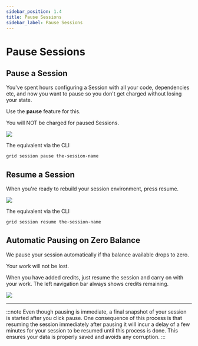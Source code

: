 ```yaml
---
sidebar_position: 1.4
title: Pause Sessions
sidebar_label: Pause Sessions
---
```

# Pause Sessions

## Pause a Session

You've spent hours configuring a Session with all your code, dependencies etc, and now you want to pause so you don't get charged without losing your state.

Use the **pause** feature for this.

You will NOT be charged for paused Sessions.

![](/images/sessions/pause.gif)

The equivalent via the CLI

```bash
grid session pause the-session-name
```

## Resume a Session

When you're ready to rebuild your session environment, press resume.

![](/images/sessions/unpause.gif)

The equivalent via the CLI

```bash
grid session resume the-session-name
```

## Automatic Pausing on Zero Balance

We pause your session automatically if tha balance available drops to zero.

Your work will not be lost.

When you have added credits, just resume the session and carry on with your work. The left navigation bar always shows credits remaining.

![](/images/sessions/autopausing.gif)

---

:::note
Even though pausing is immediate, a final snapshot of your session is started after you click pause. 
One consequence of this process is that resuming the session immediately after pausing it will incur a delay of a few minutes for your session to be resumed until this process is done.  This ensures your data is properly saved and avoids any corruption.
:::
